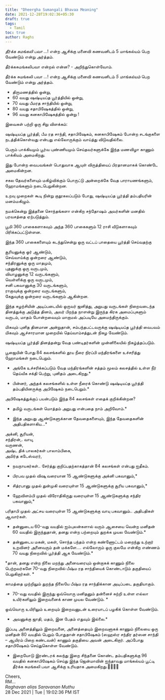```yaml
---
title: "Dheergha Sumangali Bhavaa Meaning"
date: 2021-12-28T19:02:36+05:30
draft: true
tags:
  - Tamil
toc: true
author: Raghs
---
```


*தீர்க்க சுமங்கலி பவா* ...! என்ற ஆசிக்கு மனைவி கணவனிடம் 5 மாங்கல்யம் பெற வேண்டும் என்று அர்த்தம்.

தீர்க்கசுமங்கலிபவா என்றல் என்ன?  -  அறிந்துகொள்வோம்.

<!--more-->

 தீர்க்க சுமங்கலி பவா ...! என்ற ஆசிக்கு மனைவி கணவனிடம் *5 மாங்கல்யம்* பெற வேண்டும் என்று அர்த்தம்.

 * திருமணத்தில் ஒன்று,
 * 60 வயது ஷஷ்டியப்த பூர்த்தியில் ஒன்று,
 * 70 வயது பீமரத சாந்தியில் ஒன்று,
 * 80 வயது சதாபிஷேகத்தில் ஒன்று,
 * 96 வயது கனகாபிஷேகத்தில் ஒன்று !

இவைகள் பற்றி ஒரு சிறு விளக்கம்:

 ஷஷ்டியப்த பூர்த்தி, பீம ரத சாந்தி, சதாபிஷேகம், கனகாபிஷேகம் போன்ற சடங்குகளை நடத்திக்கொள்வது என்பது எல்லோருக்கும் வாய்த்து விடுவதில்லை.

 பெரும் பாக்கியமும் பூர்வ புண்ணியமும் செய்தவர்களுக்கே இந்த மணவிழா காணும் பாக்கியம் அமைகிறது.

 இது போன்ற வைபவங்கள் பொதுவாக ஆயுள் விருத்தியைப் பிரதானமாகக் கொண்டே அமைகின்றன.

 சகல தேவர்களையும் மகிழ்விக்கும் பொருட்டு அன்றைக்கே வேத பாராயணங்களும், ஹோமங்களும் நடைபெறுகின்றன.

 உறவு முறைகள் கூடி நின்று குதூகலப்படும் போது, ஷஷ்டியப்த பூர்த்தி தம்பதியரின் மனம்மகிழும்.

 நமக்கென்று இத்தனை சொந்தங்களா என்கிற சந்தோஷம் அவர்களின் மனதில் பரவசத்தை ஏற்படுத்தும்.

  பூமி 360 பாகைகளாகவும் அந்த 360 பாகைகளும் 12 ராசி வீடுகளாகவும் பிரிக்கப்பட்டுள்ளன.

 இந்த 360 பாகைகளையும் கடந்துசென்று ஒரு வட்டப் பாதையை பூர்த்தி செய்வதற்கு

 சூரியனுக்கு ஓர் ஆண்டும்,\
 செவ்வாய்க்கு ஒன்றரை ஆண்டும்,\
 சந்திரனுக்கு ஒரு மாதமும்,\
 புதனுக்கு ஒரு வருடமும்,\
 வியாழனுக்கு 12 வருடங்களும்,\
 வெள்ளிக்கு ஒரு வருடமும்,\
 சனி பகவானுக்கு 30 வருடங்களும்,\
 ராகுவுக்கு ஒன்றரை வருடங்களும்,\
 கேதுவுக்கு ஒன்றரை வருடங்களும் ஆகின்றன.

 இந்த சுழற்சியின் அடிப்படையில் ஒருவர் ஜனித்து, அறுபது வருடங்கள் நிறைவடைந்த தினத்துக்கு அடுத்த தினம், அவர் பிறந்த நாளன்று இருந்த கிரக அமைப்புகளும் வருடம், மாதம் போன்றவையும் மாறாமல் அப்படியே அமைந்திருக்கும்.

 மிகவும் புனித தினமான அன்றுதான், சம்பந்தபட்டவருக்கு ஷஷ்டியப்த பூர்த்தி வைபவம் மிகவும் ஆச்சாரமான முறையில் தெய்வாம்சத்துடன் நிகழ வேண்டும்.

  ஷஷ்டியப்த பூர்த்தி தினத்தன்று வேத பண்டிதர்களின் முன்னிலையில் நிகழ்த்தப்படும்.

 பூஜையின் போது 84 கலசங்களில் தூய நீரை நிரப்பி மந்திரங்களை உச்சரித்து ஹோமங்கள் நடைபெறும்.

* அங்கே உச்சரிக்கப்படும் வேத மந்திரங்களின் சத்தம் மூலம் கலசத்தில் உள்ள நீர் தெய்வீக சக்தி பெற்று, புனிதம் அடைகிறது.*

* பின்னர், அந்தக் கலசங்களில் உள்ள நீரைக் கொண்டு ஷஷ்டியப்த பூர்த்தி தம்பதியினருக்கு அபிஷேகம் நடைபெறும்.*

 அபிஷேகத்துக்குப் பயன்படும் இந்த 84  கலசங்கள் எதைக் குறிக்கின்றன?

* தமிழ் வருடங்கள் மொத்தம் அறுபது என்பதை நாம் அறிவோம்.*

* இந்த அறுபது ஆண்டுகளுக்கான தேவதைகளையும், இந்த தேவதைகளின் அதிபதிகளாகிய...*

அக்னி, சூரியன், \
சந்திரன்,.  வாயு, \
வருணன், \
அஷ்ட திக் பாலகர்கள் பாலாம்பிகை, \
அமிர்த கடேஸ்வரர், 
* நவநாயகர்கள்..
சேர்த்து குறிப்பதற்காகத்தான் 84 கலசங்கள் என்பது ஐதீகம்.

* பிரபவ முதல் விஷு வரையான 15 ஆண்டுகளுக்கு அக்னி பகவானும்,*

* சித்ரபானு முதல் துன்முகி வரையுள்ள 15 ஆண்டுகளுக்கு சூரிய பகவானும்,*

* ஹேவிளம்பி முதல் விரோதிகிருது வரையுள்ள 15 ஆண்டுகளுக்கு சந்திர பகவானும்,*

பரிதாபி முதல் அட்சய வரையுள்ள 15 ஆண்டுகளுக்கு வாயு பகவானும்..
அதிபதிகள் ஆவார்கள்.

* தன்னுடைய 60-வது வயதில் ஐம்புலன்களால் வரும் ஆசையை வென்ற மனிதன் 60 வயதில் இருந்துதான், தனது என்ற பற்றையும் துறக்க முயல வேண்டும்.*

* தன்னுடைய மகன், மகள், சொந்த பந்தம் என்ற கண்ணோட்டம் மறைந்து உற்றார் உறவினர் அனைவரும் தன் மக்களே…. எல்லோரும் ஒரு குலமே என்கிற எண்ணம் 70 வயது நிறைவில் பூர்த்தி ஆக வேண்டும்.*

*தான், தனது என்ற நிலை மறந்து அனைவரையும் ஒன்றாகக் காணும் நிலை பெற்றவர்களே 70-வது நிறைவில் பீஷ்ம ரத சாந்தியைக் கொண்டாடும் தகுதியைப் பெறுகிறார்கள். *

காமத்தை முற்றிலும் துறந்த நிலையே பீஷ்ம ரத சாந்திக்கான அடிப்படை தகுதியாகும்.

* 70-வது வயதில் இருந்து ஒவ்வொரு மனிதனும் தன்னைச் சுற்றி உள்ள எல்லா உயிர்களிலும் இறைவனைக் காண முயல வேண்டும். *

ஒவ்வொரு உயிரிலும் உறையும் இறைவனுடன் உரையாடப் பழகிக் கொள்ள வேண்டும்.

* அவனுக்கு ஜாதி, மதம், இன பேதம் எதுவும் இல்லை.*

இப்படி அனைத்திலும் இறைவனை, அனைத்தையும் இறைவனாகக் காணும் நிலையை ஒரு மனிதன் 80 வயதில் பெறும் போதுதான் சதாபிஷேகம் (ஸஹஸ்ர சந்திர தர்ஸன சாந்தி – ஆயிரம் பிறை கண்டவன்) காணும் தகுதியை அவன் அடைகிறார். அப்போது சதாபிஷேகம் செய்துகொள்ள வேண்டும்.

* இறையோடு இரண்டரக் கலந்து இறை சிந்தனை கொண்ட தம்பதிகளுக்கு 96 வயதில் கனகாபிஷேகம் செய்து இந்த ஜென்மாவின் ஐந்தாவது மாங்கல்யம் பூட்டி தீர்க்க சுமங்கலி பவா ஆசிக்கு உரியதாக அமைகிறது.🙏🙏🙏🙏


Cheers,\
RM...\
_Raghavan alias Saravanan Muthu_\
28 Dec 2021 | Tue | 19:02:36 PM IST
